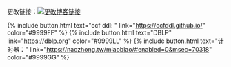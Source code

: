 更改链接：[![更改博客链接](![image](https://user-images.githubusercontent.com/53364734/199178789-6d079bed-9260-4800-8fcc-ec0dac6bd081.png))](https://github.com/lizeyujack/lizeyujack.github.io/edit/main/tools.md)

{% include button.html text="ccf ddl: " link="https://ccfddl.github.io/" color="#9999FF" %} 
{% include button.html text="DBLP" link="https://dblp.org" color="#9999LL" %}
{% include button.html text="计时器：" link="https://naozhong.tw/miaobiao/#enabled=0&msec=70318" color="#9999GG" %}

